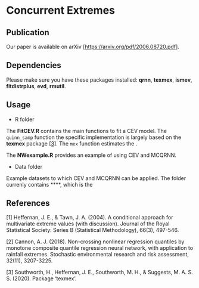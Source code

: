 # Concurrent Extremes

## Publication
Our paper is available on arXiv [https://arxiv.org/pdf/2006.08720.pdf].

## Dependencies

Please make sure you have these packages installed: **qrnn**, **texmex**, **ismev**, **fitdistrplus**, **evd**, **rmutil**.

## Usage 

- R folder

The **FitCEV.R** contains the main functions to fit a CEV model. The `quinn_samp` function the specific implementation is largely based on the **texmex** package [[3]](#3). The `mex`
function estimates the .



The **NWexample.R** provides an example of using CEV and MCQRNN. 

- Data folder

Example datasets to which CEV and MCQRNN can be applied. The folder currenly contains ****, which is the 

## References

<a id="1">[1]</a> 
Heffernan, J. E., & Tawn, J. A. (2004). A conditional approach for multivariate extreme values (with discussion). Journal of the Royal Statistical Society: Series B (Statistical Methodology), 66(3), 497-546.

<a id="2">[2]</a> 
Cannon, A. J. (2018). Non-crossing nonlinear regression quantiles by monotone composite quantile regression neural network, with application to rainfall extremes. Stochastic environmental research and risk assessment, 32(11), 3207-3225.

<a id="3">[3]</a> 
Southworth, H., Heffernan, J. E., Southworth, M. H., & Suggests, M. A. S. S. (2020). Package ‘texmex’.

